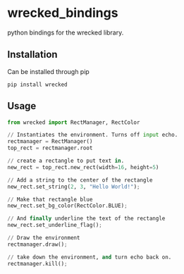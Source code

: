 # wrecked_bindings
python bindings for the wrecked library.

## Installation
Can be installed through pip
```
pip install wrecked
```

## Usage
```python
from wrecked import RectManager, RectColor

// Instantiates the environment. Turns off input echo.
rectmanager = RectManager()
top_rect = rectmanager.root

// create a rectangle to put text in.
new_rect = top_rect.new_rect(width=16, height=5)

// Add a string to the center of the rectangle
new_rect.set_string(2, 3, "Hello World!");

// Make that rectangle blue
new_rect.set_bg_color(RectColor.BLUE);

// And finally underline the text of the rectangle
new_rect.set_underline_flag();

// Draw the environment
rectmanager.draw();

// take down the environment, and turn echo back on.
rectmanager.kill();
```
